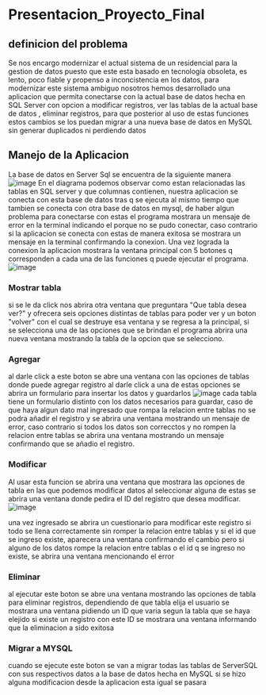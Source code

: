 # Presentacion_Proyecto_Final
## definicion del problema
Se nos encargo modernizar el actual sistema de un residencial para la gestion de datos puesto que este esta basado en tecnologia obsoleta, es lento, poco fiable y propenso a inconcistencia en los datos, para modernizar este sistema ambiguo nosotros hemos desarrollado una aplicacion que permita conectarse con la actual base de datos hecha en SQL Server con opcion a modificar registros, ver las tablas de la actual base de datos , eliminar registros, para que posterior al uso de estas funciones estos cambios se los puedan migrar a una nueva base de datos en MySQL sin generar duplicados ni perdiendo datos
## Manejo de la Aplicacion
La base de datos en Server Sql se encuentra de la siguiente manera
![image](https://github.com/user-attachments/assets/8a51132f-807e-44fb-a5dd-47db4c259136)
En el diagrama podemos observar como estan relacionadas las tablas en SQL server y que columnas contienen, nuestra aplicacion se conecta con esta base de datos tras q se ejecuta al mismo tiempo que tambien se conecta con otra base de datos en mysql, de haber algun problema para conectarse con estas el programa mostrara un mensaje de error en la terminal indicando el porque no se pudo conectar, caso contrario si la aplicacion se conecta con estas de manera exitosa se mostrara un mensaje en la terminal confirmando la conexion.
Una vez lograda la conexion la aplicacion mostrara la ventana principal con 5 botones q corresponden a cada una de las funciones q puede ejecutar el programa.
![image](https://github.com/user-attachments/assets/344d7c7b-921e-4472-8f18-8c3ffbb68bee)
### Mostrar tabla
si se le da click nos abrira otra ventana que preguntara "Que tabla desea ver?" y ofrecera seis opciones distintas de tablas para poder ver y un boton "volver" con el cual se destruye esa ventana y se regresa a la principal, si se selecciona una de las opciones que se brindan el programa abrira una nueva ventana mostrando la tabla de la opcion que se selecciono.
### Agregar
al darle click a este boton se abre una ventana con las opciones de tablas donde puede agregar registro al darle click a una de estas opciones se abrira un formulario para insertar los datos y guardarlos
![image](https://github.com/user-attachments/assets/7bec7e2d-0472-4526-8c9f-04e44363e230)
cada tabla tiene un formulario distinto con los datos necesarios para guardar, caso de que haya algun dato mal ingresado que rompa la relacion entre tablas no se podra añadir el registro y se abrira una ventana mostrando un mensaje  de error, caso contrario si todos los datos son correcctos y no rompen la relacion entre tablas se abrira una ventana mostrando un mensaje confirmando que se añadio el registro.
### Modificar
Al usar esta funcion se abrira una ventana que mostrara las opciones de tabla en las que podemos modificar datos al seleccionar alguna de estas se abrira una ventana donde pedira el ID del registro que desea modificar.
![image](https://github.com/user-attachments/assets/ebd6c393-78dc-4705-93b6-ef32390ebb05)

una vez ingresado se abrira un cuestionario para modificar este registro si todo se llena correctamente sin romper la relacion entre tablas y si el id que se ingreso existe, aparecera una ventana confirmando el cambio pero si alguno de los datos rompe la relacion entre tablas o el id q se ingreso no existe, se abrira una ventana mencionando el error
### Eliminar
al ejecutar este boton se abre una ventana mostrando las opciones de tabla para eliminar registros, dependiendo de que tabla elija el usuario se mostrara una ventana pidiendo un ID que varia segun la tabla que se haya elejido si existe un registro con este ID se mostrara una ventana informando que la eliminacion a sido exitosa
### Migrar a MYSQL
cuando se ejecute este boton se van a migrar todas las tablas de ServerSQL con sus respectivos datos a la base de datos hecha en MySQL si se hizo alguna modificacion desde la aplicacion esta igual se pasara
